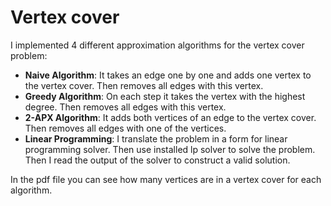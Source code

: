 # Vertex cover

I implemented 4 different approximation algorithms for the vertex cover problem:
* **Naive Algorithm**: It takes an edge one by one and adds one vertex to the vertex cover. Then removes all edges with this vertex.
* **Greedy Algorithm**: On each step it takes the vertex with the highest degree. Then removes all edges with this vertex.
* **2-APX Algorithm**: It adds both vertices of an edge to the vertex cover. Then removes all edges with one of the vertices.
* **Linear Programming**: I translate the problem in a form for linear programming solver. Then use installed lp solver to solve the problem. Then I read the output of the solver to construct a valid solution.

In the pdf file you can see how many vertices are in a vertex cover for each algorithm.